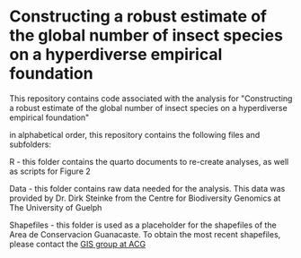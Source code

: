 # Constructing a robust estimate of the global number of insect species on a hyperdiverse empirical foundation

This repository contains code associated with the analysis for "Constructing a robust estimate of the global number of insect species on a hyperdiverse empirical foundation"

in alphabetical order, this repository contains the following files and subfolders:

R - this folder contains the quarto documents to re-create analyses, as well as scripts for Figure 2

Data - this folder contains raw data needed for the analysis. This data was provided by Dr. Dirk Steinke from the Centre for Biodiversity Genomics at The University of Guelph

Shapefiles - this folder is used as a placeholder for the shapefiles of the Area de Conservacion Guanacaste. To obtain the most recent shapefiles, please contact the [GIS group at ACG](https://www.acguanacaste.ac.cr/biodesarrollo/sistemas-de-informacion-geografica/capas-sig)
